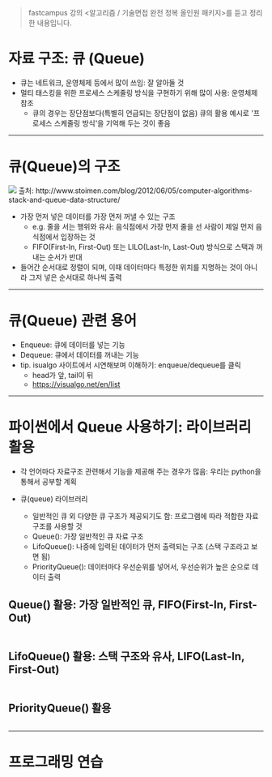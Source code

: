 > fastcampus 강의 <알고리즘 / 기술면접 완전 정복 올인원 패키지>를 듣고 정리한 내용입니다.

# 자료 구조: 큐 (Queue)
- 큐는 네트워크, 운영체제 등에서 많이 쓰임: 잘 알아둘 것
- 멀티 태스킹을 위한 프로세스 스케줄링 방식을 구현하기 위해 많이 사용: 운영체제 참조
    - 큐의 경우는 장단점보다(특별히 언급되는 장단점이 없음) 큐의 활용 예시로 '프로세스 스케줄링 방식'을 기억해 두는 것이 좋음

---

# 큐(Queue)의 구조

<img src="https://www.fun-coding.org/00_Images/queue.png" />
출처: http://www.stoimen.com/blog/2012/06/05/computer-algorithms-stack-and-queue-data-structure/

- 가장 먼저 넣은 데이터를 가장 먼저 꺼낼 수 있는 구조
    - e.g. 줄을 서는 행위와 유사: 음식점에서 가장 먼저 줄을 선 사람이 제일 먼저 음식점에서 입장하는 것
    - FIFO(First-In, First-Out) 또는 LILO(Last-In, Last-Out) 방식으로 스택과 꺼내는 순서가 반대
- 들어간 순서대로 정렬이 되며, 이때 데이터마다 특정한 위치를 지명하는 것이 아니라 그저 넣은 순서대로 하나씩 출력

---

# 큐(Queue) 관련 용어
- Enqueue: 큐에 데이터를 넣는 기능
- Dequeue: 큐에서 데이터를 꺼내는 기능
- tip. isualgo 사이트에서 시연해보며 이해하기: enqueue/dequeue를 클릭
    - head가 앞, tail이 뒤
    - https://visualgo.net/en/list

---

# 파이썬에서 Queue 사용하기: 라이브러리 활용
- 각 언어마다 자료구조 관련해서 기능을 제공해 주는 경우가 많음: 우리는 python을 통해서 공부할 계획

- 큐(queue) 라이브러리
    - 일반적인 큐 외 다양한 큐 구조가 제공되기도 함: 프로그램에 따라 적합한 자료 구조를 사용할 것
    - Queue(): 가장 일반적인 큐 자료 구조
    - LifoQueue(): 나중에 입력된 데이터가 먼저 출력되는 구조 (스택 구조라고 보면 됨)
    - PriorityQueue(): 데이터마다 우선순위를 넣어서, 우선순위가 높은 순으로 데이터 출력

## Queue() 활용: 가장 일반적인 큐, FIFO(First-In, First-Out)

```python

```

## LifoQueue() 활용: 스택 구조와 유사, LIFO(Last-In, First-Out)

```python

```

## PriorityQueue() 활용

```python

```

---

# 프로그래밍 연습


